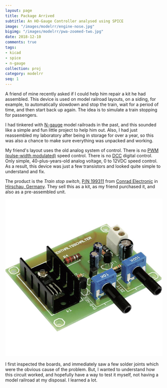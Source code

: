 ```yaml
---
layout: page
title: Package Arrived
subtitle: An HO-Gauge Controller analysed using SPICE
image: "/images/modelrr/engine-nose.jpg"
bigimg: "/images/modelrr/pwa-zoomed-two.jpg"
date: 2018-12-10
comments: true
tags:
- kicad
- spice
- n-gauge
collection: proj
category: modelrr
seq: 1
---
```


A friend of mine recently asked if I could help him repair a kit
he had assembled.  This device is used on model railroad layouts, on a 
siding, for example, to automatically slowdown and stop the train, wait
for a period of time, and then start back up again.  The idea is to 
simulate a train stopping for passengers.

I had tinkered with [N-gauge](https://en.wikipedia.org/wiki/N_scale)
model railroads in the past, and this sounded like a simple and fun little
project to help him out.  Also, I had just reassembled my laboratory after
being in storage for over a year, so this was also a chance to make sure
everything was unpacked and working.

My friend's layout uses the old analog system of control.
There is no 
[PWM (pulse-width modulated)](http://www.sumidacrossing.org/LayoutControl/DCC/DCCMotorControl/PWM/)
speed control.
There is no [DCC](https://en.wikipedia.org/wiki/Digital_Command_Control)
digital control. Only simple, 40-plus-years-old analog voltage, 0 to
12VDC speed control.  As a result, this device was just a few transistors and
looked quite simple to understand and fix.

The product is the _Train stop switch_, 
[P/N 199311](https://www.conrad.com/ce/en/product/199311/Train-stop-switch-Assembly-kit)
from [Conrad Electronic](https://en.wikipedia.org/wiki/Conrad_Electronic)
in [Hirschau, Germany](https://en.wikipedia.org/wiki/Hirschau).
They sell this as a kit, as my friend purchased it, and also as a 
pre-assembled unit. 

![Conrad P/N 199311](/images/modelrr/conrad-199311.jpg)

I first inspected the boards, and immediately saw a few solder joints which
were the obvious cause of the problem.  But, I wanted to understand how this
circuit worked, and hopefully have a way to test it myself, not having a
model railroad at my disposal. I learned a lot.

